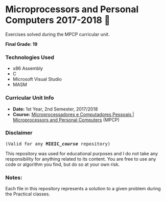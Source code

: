 # Microprocessors and Personal Computers 2017-2018 :file_folder:

Exercises solved during the MPCP curricular unit.

**Final Grade: 19**

### Technologies Used
* x86 Assembly
* C
* Microsoft Visual Studio
* MASM

### Curricular Unit Info
* **Date:** 1st Year, 2nd Semester, 2017/2018
* **Course:** [Microprocessadores e Computadores Pessoais | Microprocessors and Personal Computers](https://sigarra.up.pt/feup/pt/ucurr_geral.ficha_uc_view?pv_ocorrencia_id=399884 "MPCP") (MPCP)

### Disclaimer 
<pre>(Valid for any <strong>MIEIC_<em>course</em></strong> repository)</pre>
This repository was used for educational purposes and I do not take any responsibility for anything related to its content. You are free to use any code or algorithm you find, but do so at your own risk.

### Notes:
Each file in this repository represents a solution to a given problem during the Practical classes.
